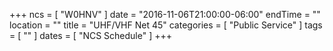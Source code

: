 +++
ncs = [ "W0HNV" ]
date = "2016-11-06T21:00:00-06:00"
endTime = ""
location = ""
title = "UHF/VHF Net 45"
categories = [ "Public Service" ]
tags = [ "" ]
dates = [ "NCS Schedule" ]
+++
